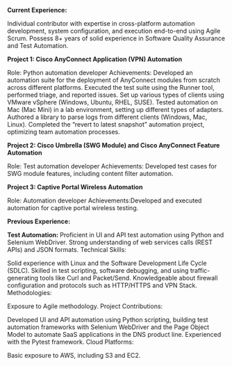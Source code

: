 **Current Experience:**

Individual contributor with expertise in cross-platform automation development, system configuration, and execution end-to-end using Agile Scrum. Possess 8+ years of solid experience in Software Quality Assurance and Test Automation.


**Project 1: Cisco AnyConnect Application (VPN) Automation**

Role: Python automation developer
Achievements:
Developed an automation suite for the deployment of AnyConnect modules from scratch across different platforms.
Executed the test suite using the Runner tool, performed triage, and reported issues.
Set up various types of clients using VMware vSphere (Windows, Ubuntu, RHEL, SUSE).
Tested automation on Mac (Mac Mini) in a lab environment, setting up different types of adapters.
Authored a library to parse logs from different clients (Windows, Mac, Linux).
Completed the “revert to latest snapshot” automation project, optimizing team automation processes.

**Project 2: Cisco Umbrella (SWG Module) and Cisco AnyConnect Feature Automation**

Role: Test automation developer
Achievements:
Developed test cases for SWG module features, including content filter automation.

**Project 3: Captive Portal Wireless Automation**

Role: Automation developer
Achievements:Developed and executed automation for captive portal wireless testing.


**Previous Experience:**

**Test Automation:**
Proficient in UI and API test automation using Python and Selenium WebDriver.
Strong understanding of web services calls (REST APIs) and JSON formats.
Technical Skills:

Solid experience with Linux and the Software Development Life Cycle (SDLC).
Skilled in test scripting, software debugging, and using traffic-generating tools like Curl and Packet/Send.
Knowledgeable about firewall configuration and protocols such as HTTP/HTTPS and VPN Stack.
Methodologies:

Exposure to Agile methodology.
Project Contributions:

Developed UI and API automation using Python scripting, building test automation frameworks with Selenium WebDriver and the Page Object Model to automate SaaS applications in the DNS product line.
Experienced with the Pytest framework.
Cloud Platforms:

Basic exposure to AWS, including S3 and EC2.
